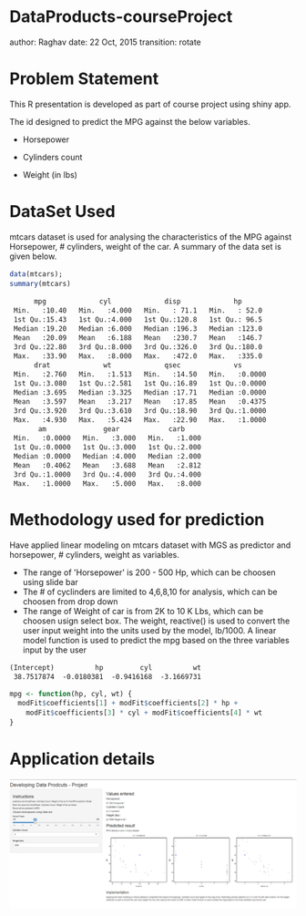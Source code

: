 DataProducts-courseProject
========================================================
author: Raghav
date: 22 Oct, 2015
transition: rotate

Problem Statement
========================================================

This R presentation is developed as part of course project using shiny app.


The id designed to predict the MPG against the below variables.


- Horsepower

- Cylinders count

- Weight (in lbs)

DataSet Used
========================================================
mtcars dataset is used for analysing the characteristics of the MPG against Horsepower, # cylinders, weight of the car. A summary of the data set is given below.


```r
data(mtcars);
summary(mtcars)
```

```
      mpg             cyl             disp             hp       
 Min.   :10.40   Min.   :4.000   Min.   : 71.1   Min.   : 52.0  
 1st Qu.:15.43   1st Qu.:4.000   1st Qu.:120.8   1st Qu.: 96.5  
 Median :19.20   Median :6.000   Median :196.3   Median :123.0  
 Mean   :20.09   Mean   :6.188   Mean   :230.7   Mean   :146.7  
 3rd Qu.:22.80   3rd Qu.:8.000   3rd Qu.:326.0   3rd Qu.:180.0  
 Max.   :33.90   Max.   :8.000   Max.   :472.0   Max.   :335.0  
      drat             wt             qsec             vs        
 Min.   :2.760   Min.   :1.513   Min.   :14.50   Min.   :0.0000  
 1st Qu.:3.080   1st Qu.:2.581   1st Qu.:16.89   1st Qu.:0.0000  
 Median :3.695   Median :3.325   Median :17.71   Median :0.0000  
 Mean   :3.597   Mean   :3.217   Mean   :17.85   Mean   :0.4375  
 3rd Qu.:3.920   3rd Qu.:3.610   3rd Qu.:18.90   3rd Qu.:1.0000  
 Max.   :4.930   Max.   :5.424   Max.   :22.90   Max.   :1.0000  
       am              gear            carb      
 Min.   :0.0000   Min.   :3.000   Min.   :1.000  
 1st Qu.:0.0000   1st Qu.:3.000   1st Qu.:2.000  
 Median :0.0000   Median :4.000   Median :2.000  
 Mean   :0.4062   Mean   :3.688   Mean   :2.812  
 3rd Qu.:1.0000   3rd Qu.:4.000   3rd Qu.:4.000  
 Max.   :1.0000   Max.   :5.000   Max.   :8.000  
```

Methodology used for prediction
========================================================
Have applied linear modeling on mtcars dataset with MGS as predictor and horsepower, # cylinders, weight as variables. 
- The range of 'Horsepower' is 200 - 500 Hp, which can be choosen using slide bar
- The # of cyclinders are limited to 4,6,8,10 for analysis, which can be choosen from drop down
- The range of Weight of car is from 2K to 10 K Lbs, which can be choosen usign select box. The weight, reactive() is used to convert the user input weight into the units used by the model, lb/1000. A linear model function is used to predict the mpg based on the three variables input by the user


```
(Intercept)          hp         cyl          wt 
 38.7517874  -0.0180381  -0.9416168  -3.1669731 
```


```r
mpg <- function(hp, cyl, wt) {
  modFit$coefficients[1] + modFit$coefficients[2] * hp + 
    modFit$coefficients[3] * cyl + modFit$coefficients[4] * wt
}
```

Application details
=====================

![DataProducts-courseProjec](shiny_app.png)

